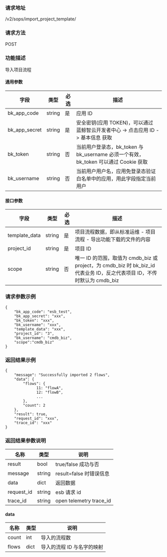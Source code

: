 ### 请求地址

/v2/sops/import_project_template/

### 请求方法

POST

### 功能描述

导入项目流程

#### 通用参数

|   字段           |  类型       | 必选     |  描述             |
|-----------------|-------------|---------|------------------|
|   bk_app_code   |   string    |   是    |  应用 ID |
|   bk_app_secret |   string    |   是    |  安全密钥(应用 TOKEN)，可以通过 蓝鲸智云开发者中心 -> 点击应用 ID -> 基本信息 获取 |
|   bk_token      |   string    |   否    |  当前用户登录态，bk_token 与 bk_username 必须一个有效，bk_token 可以通过 Cookie 获取  |
|   bk_username   |   string    |   否    |  当前用户用户名，应用免登录态验证白名单中的应用，用此字段指定当前用户              |

#### 接口参数

| 字段          |  类型       | 必选   |  描述             |
|-----------------|-------------|---------|------------------|
|   template_data    |   string     |   是   |  项目流程数据，即从标准运维 - 项目流程 - 导出功能下载的文件的内容 |
|   project_id    |   string     |   是   |  项目 ID |
|   scope       |   string     |   否   |  唯一 ID 的范围，取值为 cmdb_biz 或 project，为 cmdb_biz 时 bk_biz_id 代表业务 ID，反之代表项目 ID，不传时默认为 cmdb_biz |

### 请求参数示例

```plain
{
    "bk_app_code": "esb_test",
    "bk_app_secret": "xxx",
    "bk_token": "xxx",
    "bk_username": "xxx",
    "template_data": "xxx",
    "project_id": "3",
    "bk_username": "cmdb_biz",
    "scope":"cmdb_biz"
}
```

### 返回结果示例

```plain
{
    "message": "Successfully imported 2 flows",
    "data": {
        "flows": {
              11: "flowA",
              12: "flowB",
              ...
        },
        "count": 2
    },
    "result": true,
    "request_id": "xxx",
    "trace_id": "xxx"
}
```

### 返回结果参数说明

|      名称     |     类型   |               说明             |
| ------------  | ---------- | ------------------------------ |
|  result       | bool       | true/false 成功与否            |
|  message      | string     | result=false 时错误信息        |
|  data         | dict        | 返回数据                    |
|  request_id     |    string  |      esb 请求 id     |
|  trace_id     |    string  |      open telemetry trace_id     |

#### data

|   名称   |  类型  |           说明             |
| ------------ | ---------- | ------------------------------ |
|  count      |    int    |      导入的流程数    |
|  flows      |    dict |      导入的流程 ID 与名字的映射 |